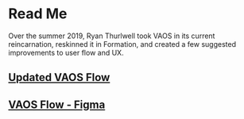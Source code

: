 # Read Me

Over the summer 2019, Ryan Thurlwell took VAOS in its current reincarnation, reskinned it in Formation, and created a few suggested improvements to user flow and UX. 

## [Updated VAOS Flow](https://app.flowmapp.com/share/0fdcf2559a4c55625591f89c2e5d7649/userflow/83089/)
## [VAOS Flow - Figma](https://www.figma.com/file/KGChcQHMrTReo7T7cML418/VAOS-Flow)
